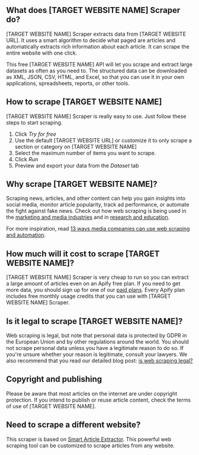 ## What does [TARGET WEBSITE NAME] Scraper do?
[TARGET WEBSITE NAME] Scraper extracts data from [TARGET WEBSITE URL]. It uses a smart algorithm to decide what paged are articles and automatically extracts rich information about each article. It can scrape the entire website with one click.

This free [TARGET WEBSITE NAME] API will let you scrape and extract large datasets as often as you need to. The structured data can be downloaded as XML, JSON, CSV, HTML, and Excel, so that you can use it in your own applications, spreadsheets, reports, or other tools.

## How to scrape [TARGET WEBSITE NAME]
[TARGET WEBSITE NAME] Scraper is really easy to use. Just follow these steps to start scraping.

1. Click *Try for free*
2. Use the default [TARGET WEBSITE URL] or customize it to only scrape a section or category on [TARGET WEBSITE NAME]
3. Select the maximum number of items you want to scrape.
4. Click *Run*
5. Preview and export your data from the *Dataset* tab

## Why scrape [TARGET WEBSITE NAME]?
Scraping news, articles, and other content can help you gain insights into social media, monitor article popularity, track ad performance, or automate the fight against fake news. Check out how web scraping is being used in the [marketing and media industries](https://apify.com/industries/marketing-and-media) and in [research and education](https://apify.com/industries/research-and-education). 

For more inspiration, read [13 ways media companies can use web scraping and automation](https://blog.apify.com/how-can-the-media-use-web-scraping-and-automation/).

## How much will it cost to scrape [TARGET WEBSITE NAME]?
[TARGET WEBSITE NAME] Scraper is very cheap to run so you can extract a large amount of articles even on an Apify free plan. If you need to get more data, you should sign up for one of our [paid plans](https://apify.com/pricing). Every Apify plan includes free monthly usage credits that you can use with [TARGET WEBSITE NAME] Scraper.

## Is it legal to scrape [TARGET WEBSITE NAME]?
Web scraping is legal, but note that personal data is protected by GDPR in the European Union and by other regulations around the world. You should not scrape personal data unless you have a legitimate reason to do so. If you're unsure whether your reason is legitimate, consult your lawyers. We also recommend that you read our detailed blog post: [is web scraping legal?](https://blog.apify.com/is-web-scraping-legal/)

## Copyright and publishing
Please be aware that most articles on the internet are under copyright protection. If you intend to publish or reuse article content, check the terms of use of [TARGET WEBSITE NAME].

## Need to scrape a different website?
This scraper is based on [Smart Article Extractor](https://apify.com/lukaskrivka/article-extractor-smart). This powerful web scraping tool can be customized to scrape articles from any website.